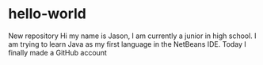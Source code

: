 # hello-world
New repository
Hi my name is Jason, I am currently a junior in high school.
I am trying to learn Java as my first language in the NetBeans IDE. 
Today I finally made a GitHub account
